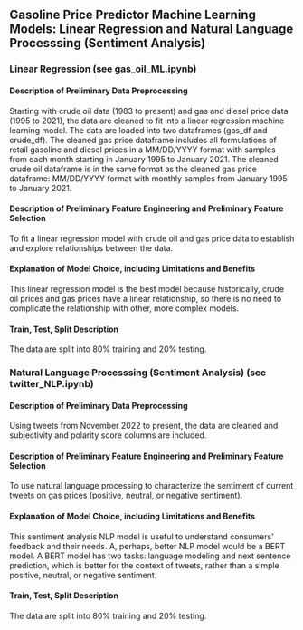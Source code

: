 ## Gasoline Price Predictor Machine Learning Models: Linear Regression and Natural Language Processsing (Sentiment Analysis)
### Linear Regression (see gas_oil_ML.ipynb)
#### Description of Preliminary Data Preprocessing
Starting with crude oil data (1983 to present) and gas and diesel price data (1995 to 2021), the data are cleaned to fit into a linear regression machine learning model.
The data are loaded into two dataframes (gas_df and crude_df). The cleaned gas price dataframe includes all formulations of retail gasoline and diesel prices in a MM/DD/YYYY format with samples from each month starting in January 1995 to January 2021. The cleaned crude oil dataframe is in the same format as the cleaned gas price dataframe: MM/DD/YYYY format with monthly samples from January 1995 to January 2021.
#### Description of Preliminary Feature Engineering and Preliminary Feature Selection
To fit a linear regression model with crude oil and gas price data to establish and explore relationships between the data.
#### Explanation of Model Choice, including Limitations and Benefits 
This linear regression model is the best model because historically, crude oil prices and gas prices have a linear relationship, so there is no need to complicate the relationship with other, more complex models.
#### Train, Test, Split Description 
The data are split into 80% training and 20% testing.

### Natural Language Processsing (Sentiment Analysis) (see twitter_NLP.ipynb)
#### Description of Preliminary Data Preprocessing
Using tweets from November 2022 to present, the data are cleaned and subjectivity and polarity score columns are included.
#### Description of Preliminary Feature Engineering and Preliminary Feature Selection
To use natural language processing to characterize the sentiment of current tweets on gas prices (positive, neutral, or negative sentiment).
#### Explanation of Model Choice, including Limitations and Benefits 
This sentiment analysis NLP model is useful to understand consumers' feedback and their needs. A, perhaps, better NLP model would be a BERT model. A BERT model has two tasks: language modeling and next sentence prediction, which is better for the context of tweets, rather than a simple positive, neutral, or negative sentiment.
#### Train, Test, Split Description 
The data are split into 80% training and 20% testing.
